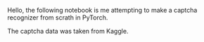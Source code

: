 Hello, the following notebook is me attempting to make a captcha recognizer from scrath in PyTorch.

The captcha data was taken from Kaggle.